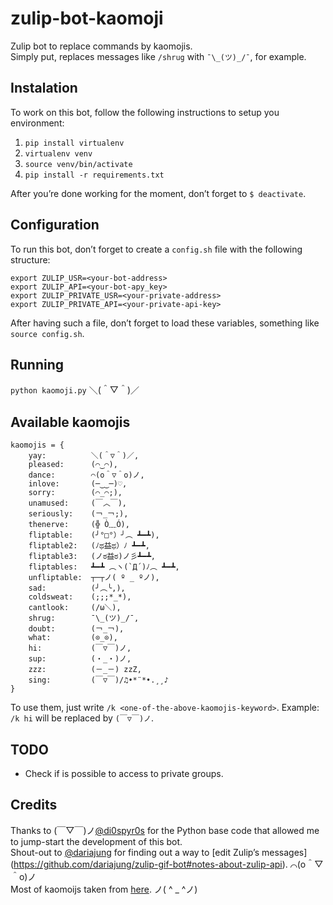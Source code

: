 # zulip-bot-kaomoji
Zulip bot to replace commands by kaomojis.  
Simply put, replaces messages like `/shrug` with `¯\_(ツ)_/¯`, for example.

## Instalation
To work on this bot, follow the following instructions to setup you environment:

1. `pip install virtualenv`
1. `virtualenv venv`
1. `source venv/bin/activate`
1. `pip install -r requirements.txt`

After you’re done working for the moment, don’t forget to `$ deactivate`.

## Configuration
To run this bot, don’t forget to create a `config.sh` file with the following
structure:
```
export ZULIP_USR=<your-bot-address>
export ZULIP_API=<your-bot-apy_key>
export ZULIP_PRIVATE_USR=<your-private-address>
export ZULIP_PRIVATE_API=<your-private-api-key>
```
After having such a file, don’t forget to load these variables, something
like `source config.sh`.

## Running
`python kaomoji.py` ＼(＾▽＾)／

## Available kaomojis
```
kaomojis = {
    yay:          ＼(＾▽＾)／,
    pleased:      (⌒‿⌒),
    dance:        ⌒(o＾▽＾o)ノ,
    inlove:       (─‿‿─)♡,
    sorry:        (⌒_⌒;),
    unamused:     (￣︿￣),
    seriously:    (￢_￢;),
    thenerve:     (╬ Ò﹏Ó),
    fliptable:    (╯°□°）╯︵ ┻━┻),
    fliptable2:   (ﾉಥ益ಥ）ﾉ﻿ ┻━┻,
    fliptable3:   (ノಠ益ಠ)ノ彡┻━┻,
    fliptables:   ┻━┻ ︵ヽ(`Д´)ﾉ︵﻿ ┻━┻,
    unfliptable:  ┬─┬ノ( º _ ºノ),
    sad:          (╯︵╰,),
    coldsweat:    (;;;*_*),
    cantlook:     (/ω＼),
    shrug:        ¯\_(ツ)_/¯,
    doubt:        (￢_￢),
    what:         (⊙_⊙),
    hi:           (￣▽￣)ノ,
    sup:          (・_・)ノ,
    zzz:          (－_－) zzZ,
    sing:         (￣▽￣)/♫•*¨*•.¸¸♪
}
```
To use them, just write `/k <one-of-the-above-kaomojis-keyword>`.
Example: `/k hi` will be replaced by `(￣▽￣)ノ`.

## TODO
- Check if is possible to access to private groups.

## Credits
Thanks to (￣▽￣)ノ[@di0spyr0s](https://github.com/di0spyr0s) for the Python
base code that allowed me to jump-start the development of this bot.  
Shout-out to [@dariajung](https://twitter.com/djj2115) for finding out a way
to [edit Zulip’s messages]
(https://github.com/dariajung/zulip-gif-bot#notes-about-zulip-api). ⌒(o＾▽＾o)ノ  
Most of kaomoijs taken from [here](http://kaomoji.ru/en/). ノ( ^ _ ^ノ)
